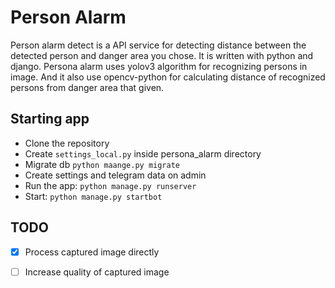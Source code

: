 # Person Alarm

Person alarm detect is a API service for detecting distance between the detected person and danger area you chose. It is written with python and django. Persona alarm uses yolov3 algorithm for recognizing persons in image. And it also use opencv-python for calculating distance of recognized persons from danger area that given.


## Starting app

* Clone the repository
* Create ```settings_local.py``` inside persona_alarm directory
* Migrate db ```python maange.py migrate```
* Create settings and telegram data on admin
* Run the app: ```python manage.py runserver```
* Start: ```python manage.py startbot```

## TODO

- [x] Process captured image directly 
- [ ] Increase quality of captured image


